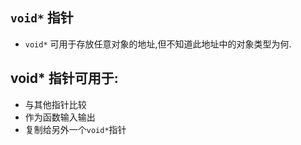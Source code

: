 ## `void*` 指针

- `void*` 可用于存放任意对象的地址,但不知道此地址中的对象类型为何.

## void* 指针可用于:

- 与其他指针比较
- 作为函数输入输出
- 复制给另外一个`void*`指针